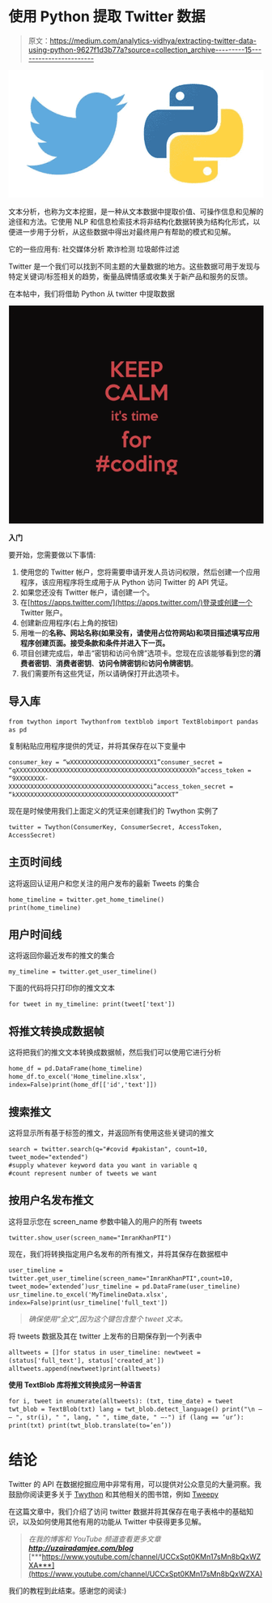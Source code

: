 # 使用 Python 提取 Twitter 数据

> 原文：<https://medium.com/analytics-vidhya/extracting-twitter-data-using-python-9627f1d3b77a?source=collection_archive---------15----------------------->

![](img/7f3b7de7cca9452da1d9616b98d3d97b.png)

文本分析，也称为文本挖掘，是一种从文本数据中提取价值、可操作信息和见解的途径和方法。它使用 NLP 和信息检索技术将非结构化数据转换为结构化形式，以便进一步用于分析，从这些数据中得出对最终用户有帮助的模式和见解。

它的一些应用有:
社交媒体分析
欺诈检测
垃圾邮件过滤

Twitter 是一个我们可以找到不同主题的大量数据的地方。这些数据可用于发现与特定关键词/标签相关的趋势，衡量品牌情感或收集关于新产品和服务的反馈。

在本帖中，我们将借助 Python 从 twitter 中提取数据

![](img/6b8bdf572530b2549ac6a6ae37cb897c.png)

**入门**

要开始，您需要做以下事情:

1.  使用您的 Twitter 帐户，您将需要申请开发人员访问权限，然后创建一个应用程序，该应用程序将生成用于从 Python 访问 Twitter 的 API 凭证。
2.  如果您还没有 Twitter 帐户，请创建一个。
3.  在[https://apps.twitter.com/](https://apps.twitter.com/)登录或创建一个 Twitter 账户。
4.  创建新应用程序(右上角的按钮)
5.  用唯一的**名称、网站名称(如果没有，请使用占位符网站)和项目描述填写应用程序创建页面。接受条款和条件并进入下一页。**
6.  项目创建完成后，单击“密钥和访问令牌”选项卡。您现在应该能够看到您的**消费者密钥**、**消费者密钥**、**访问令牌密钥**和**访问令牌密钥**。
7.  我们需要所有这些凭证，所以请确保打开此选项卡。

## **导入库**

```
from twython import Twythonfrom textblob import TextBlobimport pandas as pd
```

复制粘贴应用程序提供的凭证，并将其保存在以下变量中

```
consumer_key = “wXXXXXXXXXXXXXXXXXXXXXXX1”consumer_secret = “qXXXXXXXXXXXXXXXXXXXXXXXXXXXXXXXXXXXXXXXXXXXXXXXXXh”access_token = “9XXXXXXXX-XXXXXXXXXXXXXXXXXXXXXXXXXXXXXXXXXXXXXXXi”access_token_secret = “kXXXXXXXXXXXXXXXXXXXXXXXXXXXXXXXXXXXXXXXXXXXT”
```

现在是时候使用我们上面定义的凭证来创建我们的 Twython 实例了

```
twitter = Twython(ConsumerKey, ConsumerSecret, AccessToken, AccessSecret)
```

## 主页时间线

这将返回认证用户和您关注的用户发布的最新 Tweets 的集合

```
home_timeline = twitter.get_home_timeline()
print(home_timeline)
```

## 用户时间线

这将返回你最近发布的推文的集合

```
my_timeline = twitter.get_user_timeline()
```

下面的代码将只打印你的推文文本

```
for tweet in my_timeline: print(tweet['text'])
```

## 将推文转换成数据帧

这将把我们的推文文本转换成数据帧，然后我们可以使用它进行分析

```
home_df = pd.DataFrame(home_timeline)
home_df.to_excel('Home_timeline.xlsx', index=False)print(home_df[['id','text']])
```

## 搜索推文

这将显示所有基于标签的推文，并返回所有使用这些关键词的推文

```
search = twitter.search(q="#covid #pakistan", count=10, tweet_mode="extended") 
#supply whatever keyword data you want in variable q
#count represent number of tweets we want
```

## 按用户名发布推文

这将显示您在 screen_name 参数中输入的用户的所有 tweets

```
twitter.show_user(screen_name="ImranKhanPTI")
```

现在，我们将转换指定用户名发布的所有推文，并将其保存在数据框中

```
user_timeline = twitter.get_user_timeline(screen_name="ImranKhanPTI",count=10, tweet_mode=’extended’)usr_timeline = pd.DataFrame(user_timeline)
usr_timeline.to_excel('MyTimelineData.xlsx', index=False)print(usr_timeline['full_text'])
```

> *确保使用“全文”,因为这个键包含整个 tweet 文本。*

将 tweets 数据及其在 twitter 上发布的日期保存到一个列表中

```
alltweets = []for status in user_timeline: newtweet = (status['full_text'], status['created_at']) alltweets.append(newtweet)print(alltweets)
```

**使用 TextBlob 库将推文转换成另一种语言**

```
for i, tweet in enumerate(alltweets): (txt, time_date) = tweet twt_blob = TextBlob(txt) lang = twt_blob.detect_language() print("\n — — ", str(i), " ", lang, " ", time_date, " —-") if (lang == ‘ur’): print(txt) print(twt_blob.translate(to=’en’))
```

# 结论

Twitter 的 API 在数据挖掘应用中非常有用，可以提供对公众意见的大量洞察。我鼓励你阅读更多关于 [Twython](https://twython.readthedocs.io/en/latest/) 和其他相关的图书馆，例如 [Tweepy](http://docs.tweepy.org/en/v3.5.0/api.html)

在这篇文章中，我们介绍了访问 twitter 数据并将其保存在电子表格中的基础知识，以及如何使用其他有用的功能从 Twitter 中获得更多见解。

> *在我的博客和 YouTube 频道查看更多文章* ***http://uzairadamjee.com/blog*** [***https://www.youtube.com/channel/UCCxSpt0KMn17sMn8bQxWZXA***](https://www.youtube.com/channel/UCCxSpt0KMn17sMn8bQxWZXA)

我们的教程到此结束。感谢您的阅读:)